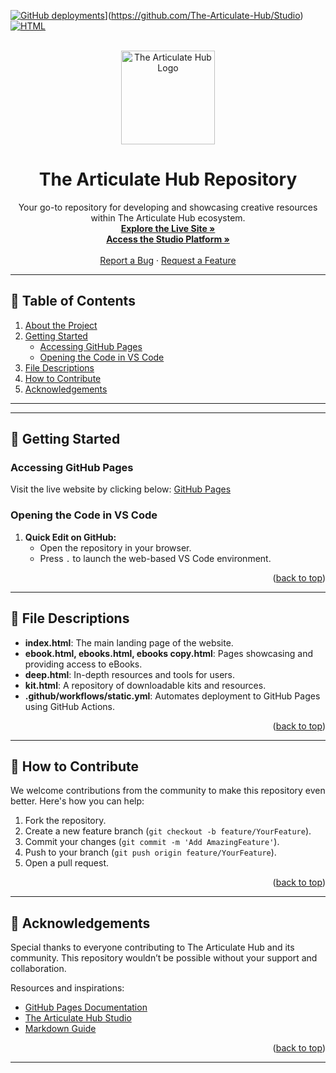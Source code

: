 <!-- PROJECT SHIELDS -->
[![GitHub deployments](https://img.shields.io/github/deployments/JasonArticulate/Repository/github-pages?style=for-the-badge)]([https://github.com/The-Articulate-Hub/Studio/)](https://github.com/The-Articulate-Hub/Studio)
[![HTML][html-shield]][html-url]

<!-- PROJECT LOGO -->
<br />
<div align="center">
  <a href="https://studio.articulatehub.com/">
    <img src="https://lwfiles.mycourse.app/655b35fbfdce42739eabd7cf-public/e7bb21dceaac753035eba14d6abfd207.png" alt="The Articulate Hub Logo" width="150" height="150">
  </a>
  <h1 align="center">The Articulate Hub Repository</h1>

  <p align="center">
    Your go-to repository for developing and showcasing creative resources within  The Articulate Hub ecosystem.
    <br />
    <a href="https://github.articulatehub.com/"><strong>Explore the Live Site »</strong></a>
    <br />
    <a href="https://studio.articulatehub.com/"><strong>Access the Studio Platform »</strong></a>
    <br />
    <br />
    <a href="https://github.com/JasonArticulate/Repository/issues">Report a Bug</a>
    ·
    <a href="https://github.com/JasonArticulate/Repository/issues">Request a Feature</a>
  </p>
</div>

---

## 📖 Table of Contents

1. [About the Project](#about-the-project)
2. [Getting Started](#getting-started)
   - [Accessing GitHub Pages](#accessing-github-pages)
   - [Opening the Code in VS Code](#opening-the-code-in-vs-code)
3. [File Descriptions](#file-descriptions)
4. [How to Contribute](#how-to-contribute)
5. [Acknowledgements](#acknowledgements)

---
---

## 🚀 Getting Started

### Accessing GitHub Pages

Visit the live website by clicking below:
[GitHub Pages](https://github.articulatehub.com/)

### Opening the Code in VS Code

1. **Quick Edit on GitHub:**
   - Open the repository in your browser.
   - Press `.` to launch the web-based VS Code environment.

<p align="right">(<a href="#readme-top">back to top</a>)</p>

---

## 📂 File Descriptions

- **index.html**: The main landing page of the website.
- **ebook.html, ebooks.html, ebooks copy.html**: Pages showcasing and providing access to eBooks.
- **deep.html**: In-depth resources and tools for users.
- **kit.html**: A repository of downloadable kits and resources.
- **.github/workflows/static.yml**: Automates deployment to GitHub Pages using GitHub Actions.

<p align="right">(<a href="#readme-top">back to top</a>)</p>

---

## 🤝 How to Contribute

We welcome contributions from the community to make this repository even better. Here's how you can help:

1. Fork the repository.
2. Create a new feature branch (`git checkout -b feature/YourFeature`).
3. Commit your changes (`git commit -m 'Add AmazingFeature'`).
4. Push to your branch (`git push origin feature/YourFeature`).
5. Open a pull request.

<p align="right">(<a href="#readme-top">back to top</a>)</p>

---

## 🙏 Acknowledgements

Special thanks to everyone contributing to  The Articulate Hub and its community. This repository wouldn’t be possible without your support and collaboration.

Resources and inspirations:

- [GitHub Pages Documentation](https://pages.github.com/)
- [The Articulate Hub Studio](https://studio.articulatehub.com/)
- [Markdown Guide](https://www.markdownguide.org/)

<p align="right">(<a href="#readme-top">back to top</a>)</p>

---

<!-- MARKDOWN LINKS & IMAGES -->
[html-shield]: https://img.shields.io/badge/HTML-100%25-orange?style=for-the-badge
[html-url]: https://developer.mozilla.org/en-US/docs/Web/HTML
